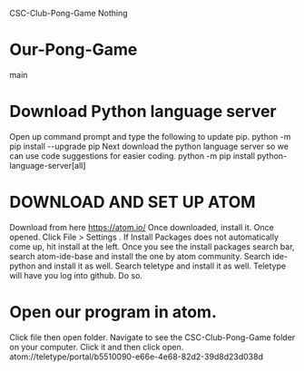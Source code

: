  CSC-Club-Pong-Game
Nothing
# Our-Pong-Game
 main

# Download Python language server
Open up command prompt and type the following to update pip. python -m pip install --upgrade pip
Next download the python language server so we can use code suggestions for easier coding. python -m pip install python-language-server[all]
# DOWNLOAD AND SET UP ATOM
Download from here https://atom.io/
Once downloaded, install it.
Once opened. Click File > Settings . If Install Packages does not automatically come up, hit install at the left. 
Once you see the install packages search bar, search atom-ide-base and install the one by atom community. Search ide-python and install it as well. Search teletype and install it as well. Teletype will have you log into github. Do so.
# Open our program in atom.
Click file then open folder. Navigate to see the CSC-Club-Pong-Game folder on your computer. Click it and then click open.
atom://teletype/portal/b5510090-e66e-4e68-82d2-39d8d23d038d
